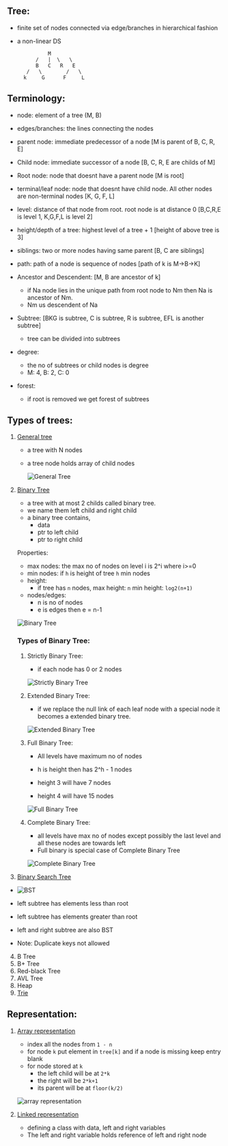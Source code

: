 ## Tree: 

- finite set of nodes connected via edge/branches in hierarchical fashion
- a non-linear DS

                M
            /   |  \   \
            B   C   R   E
         /   \        /   \
        k     G      F     L


## Terminology:

- node: element of a tree (M, B)

- edges/branches: the lines connecting the nodes

- parent node: immediate predecessor of a node [M is parent of B, C, R, E]

- Child node: immediate successor of a node [B, C, R, E are childs of M]

- Root node: node that doesnt have a parent node [M is root]

- terminal/leaf node: node that doesnt have child node. All other nodes are non-terminal nodes [K, G, F, L]

- level: distance of that node from root. root node is at distance 0 [B,C,R,E is level 1, K,G,F,L is level 2]

- height/depth of a tree: highest level of a tree + 1 [height of above tree is 3]

- siblings: two or more nodes having same parent [B, C are siblings]

- path: path of a node is sequence of nodes [path of k is M->B->K]

- Ancestor and Descendent: [M, B are ancestor of k]
    - if Na node lies in the unique path from root node to Nm then Na is ancestor of Nm. 
    - Nm us descendent of Na

- Subtree: [BKG is subtree, C is subtree, R is subtree, EFL is another subtree]
    - tree can be divided into subtrees

- degree:
    - the no of subtrees or child nodes is degree
    - M: 4, B: 2, C: 0

- forest:
    - if root is removed we get forest of subtrees
    

## Types of trees:

1. [General tree](https://github.com/premchalmeti/DS_and_algos_practice/blob/master/ds/trees/tree.py)
    - a tree with N nodes
    - a tree node holds array of child nodes

        ![General Tree](https://media.geeksforgeeks.org/wp-content/uploads/20200219144238/General-Tree-vs-Binary-Tree.png)

2. [Binary Tree](https://github.com/premchalmeti/DS_and_algos_practice/blob/master/ds/trees/binary_tree.py)

    - a tree with at most 2 childs called binary tree.
    - we name them left child and right child
    - a binary tree contains,
        - data
        - ptr to left child
        - ptr to right child

    Properties:

    - max nodes: the max no of nodes on level i is 2^i where i>=0
    - min nodes: if `h` is height of tree `h` min nodes 
    - height:
        - if tree has `n` nodes,
            max height: `n`
            min height: `log2(n+1)`
    - nodes/edges: 
        - n is no of nodes
        - e is edges then e = n-1

    ![Binary Tree](https://media.geeksforgeeks.org/wp-content/cdn-uploads/binary-tree-to-DLL.png)

    ### Types of Binary Tree:

    1. Strictly Binary Tree:
        - if each node has 0 or 2 nodes

        ![Strictly Binary Tree](https://i.stack.imgur.com/6d3po.gif)

    2. Extended Binary Tree:
        - if we replace the null link of each leaf node with a special node it becomes a extended binary tree.

        ![Extended Binary Tree](https://media.geeksforgeeks.org/wp-content/uploads/20191016000923/Extended1-1024x421.png)


    3. Full Binary Tree:
        - All levels have maximum no of nodes
        - h is height then has 2^h - 1 nodes

        - height 3 will have 7 nodes
        - height 4 will have 15 nodes

        ![Full Binary Tree](https://web.cecs.pdx.edu/~sheard/course/Cs163/Graphics/FullBinary.jpg)

    4. Complete Binary Tree:
        - all levels have max no of nodes except possibly the last level and all these nodes are towards left
        - Full binary is special case of Complete Binary Tree

        ![Complete Binary Tree](https://www.techiedelight.com/wp-content/uploads/Complete-Binary-Tree.png)


3. [Binary Search Tree](https://github.com/premchalmeti/DS_and_algos_practice/blob/master/ds/trees/binary_search_tree.py)

- ![BST](https://upload.wikimedia.org/wikipedia/commons/thumb/d/da/Binary_search_tree.svg/1200px-Binary_search_tree.svg.png)

- left subtree has elements less than root
- left subtree has elements greater than root
- left and right subtree are also BST
- Note: Duplicate keys not allowed

4. B Tree
5. B+ Tree
6. Red-black Tree
7. AVL Tree
8. Heap
9. [Trie](https://github.com/premchalmeti/DS_and_algos_practice/blob/master/ds/trees/trie.py)


## Representation:

1. [Array representation](https://github.com/premchalmeti/DS_and_algos_practice/blob/master/ds/trees/array_representation.py)

    - index all the nodes from `1 - n`
    - for node `k` put element in `tree[k]` and if a node is missing keep entry blank
    - for node stored at `k` 
        - the left child will be at `2*k` 
        - the right will be `2*k+1`
        - its parent will be at `floor(k/2)`

    ![array representation](https://lh4.ggpht.com/-u2Lb-zvWCFE/ULBxmsa1mbI/AAAAAAAACFk/ZOAvwzAsJaU/clip_image001%25255B4%25255D_thumb%25255B1%25255D.gif?imgmax=800)


2. [Linked representation](https://github.com/premchalmeti/DS_and_algos_practice/blob/master/ds/trees/binary_tree.py)

    - defining a class with data, left and right variables
    - The left and right variable holds reference of left and right node
